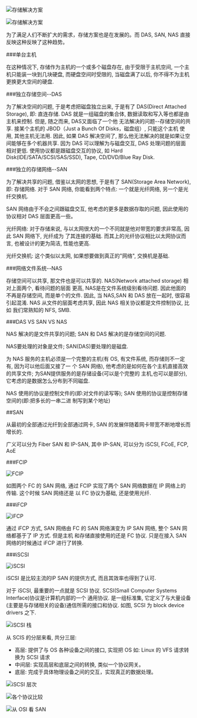 
![存储解决方案](storage-system.jpg)

![存储解决方案](das-san-nas.png)

为了满足人们不断扩大的需求，存储方案也是在发展的。而 DAS, SAN, NAS 直接反映这种反映了这种趋势。


###单台主机

在这种情况下, 存储作为主机的一个或多个磁盘存在, 由于受限于主机空间, 一个主机只能装一块到几块硬盘,
而硬盘空间时受限的, 当磁盘满了以后, 你不得不为主机更换更大空间的硬盘.

###独立存储空间--DAS

为了解决空间的问题, 于是考虑把磁盘独立出来, 于是有了 DAS(Direct Attached Storage), 即: 直连存储.
DAS 就是一组磁盘的集合体, 数据读取和写入等也都是由主机来控制. 但是, 随之而来, DAS又面临了一个他
无法解决的问题--存储空间的共享. 接某个主机的 JBOD（Just a Bunch Of Disks，磁盘组）, 只能这个主机
使用, 其他主机无法用. 因此, 如果 DAS 解决空间了, 那么他无法解决的就是如果让空间能够在多个机器共享.
因为 DAS 可以理解为与磁盘交互, DAS 处理问题的层面相对更低. 使用协议都是跟磁盘交互的协议, 如
Hard Disk(IDE/SATA/SCSI/SAS/SSD), Tape, CD/DVD/Blue Ray Disk.

###独立的存储网络--SAN

为了解决共享的问题, 借鉴以太网的思想, 于是有了 SAN(Storage Area Network), 即: 存储网络. 对于 SAN
网络, 你能看到两个特点: 一个就是光纤网络, 另一个是光纤交换机.

SAN 网络由于不会之间跟磁盘交互, 他考虑的更多是数据存取的问题, 因此使用的协议相对 DAS 层面更高一些。

光纤网络: 对于存储来说, 与以太网很大的一个不同就是他对带宽的要求非常高, 因此 SAN 网络下, 光纤成为
了其连接的基础. 而其上的光纤协议相比以太网协议而言, 也被设计的更为简洁, 性能也更高.

光纤交换机: 这个类似以太网, 如果想要做到真正的"网络", 交换机是基础.

###网络文件系统--NAS

存储空间可以共享, 那文件也是可以共享的. NAS(Network attached storage) 相对上面两个, 看待问题的层面
更高, NAS是在文件系统级别看待问题. 因此他面的不再是存储空间, 而是单个的文件. 因此, 当 NAS,SAN 和
DAS 放在一起时, 很容易引起混淆. NAS 从文件的层面考虑共享, 因此 NAS
相关协议都是文件控制协议, 比如 我们常熟知的 NFS, SMB.


###DAS VS SAN VS NAS

NAS 解决的是文件共享的问题; SAN 和 DAS 解决的是存储空间的问题.

NAS要处理的对象是文件; SAN(DAS)要处理的是磁盘.

为 NAS 服务的主机必须是一个完整的主机(有 OS, 有文件系统, 而存储则不一定有, 因为可以他后面又接了一
个 SAN 网络), 他考虑的是如何在各个主机直接高效的共享文件; 为SAN提供服务的是存储设备(可以是个完整的
主机,也可以是部分), 它考虑的是数据怎么分布到不同磁盘.

NAS 使用的协议是控制文件的(即:对文件的读写等); SAN 使用的协议是控制存储空间的(即:把多长的一串二进
制写到某个地址)


##SAN

从最初的全部通过光纤到全部通过网卡,  SAN 的发展伴随着网卡带宽不断地增长而增长的.

广义可以分为 Fiber SAN 和 IP-SAN, 其中 IP-SAN, 可以分为 iSCSI, FCoE, FCP, AoE

###FCIP

![FCIP](FCIP.png)

如图两个 FC 的 SAN 网络, 通过 FCIP 实现了两个 SAN 网络数据在 IP 网络上的传输. 这个时候 SAN 网络还是
以 FC 协议为基础, 还是使用光纤.

###iFCP

![iFCP](iFCP.png)

通过 iFCP 方式, SAN 网络由 FC 的 SAN 网络演变为 IP SAN 网络, 整个 SAN 网络都基于了 IP 方式. 但是主机
和存储直接使用的还是 FC 协议. 只是在接入 SAN 网络的时候通过 iFCP 进行了转换.

###iSCSI

![iSCSI](iSCSI.png)

iSCSI 是比较主流的IP SAN 的提供方式, 而且其效率也得到了认可.

对于 iSCSI, 最重要的一点就是 SCSI 协议. SCSI(Small Computer Systems Interface)协议是计算机内部的一个
通用协议. 是一组标准集, 它定义了与大量设备(主要是与存储相关的设备)通信所需的接口和协议. 如图, SCSI 为
block device drivers 之下.

![iSCSI 栈](iscsi_stack.png)

从 SCIS 的分层来看, 共分三层:

* 高层: 提供了与 OS 各种设备之间的接口, 实现把 OS 如: Linux 的 VFS 请求转换为 SCSI 请求
* 中间层: 实现高层和底层之间的转换, 类似一个协议网关。
* 底层: 完成于具体物理设备之间的交互，实现真正的数据处理。

![iSCSI 层次](iSCSI_system.png)

![各个协议比较](storage_protocol.png)

![从 OSI 看 SAN](san_from_osi.png)
